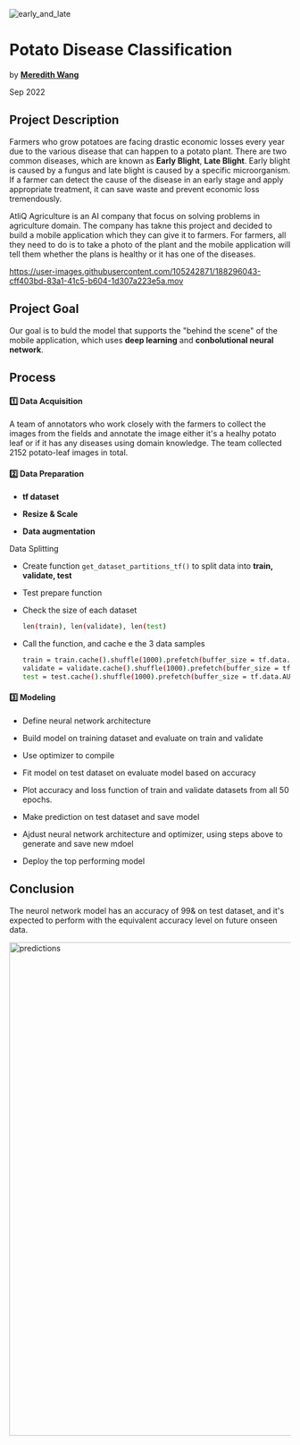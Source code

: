 ![early_and_late](https://user-images.githubusercontent.com/105242871/188295263-761359b7-497f-4563-8df5-a2360e2c8bf0.jpeg)

# Potato Disease Classification
by **[Meredith Wang](https://www.linkedin.com/in/m3redithw/)**

Sep 2022

## Project Description
Farmers who grow potatoes are facing drastic economic losses every year due to the various disease that can happen to a potato plant. There are two common diseases, which are known as **Early Blight**, **Late Blight**. Early blight is caused by a fungus and late blight is caused by a specific microorganism. If a farmer can detect the cause of the disease in an early stage and apply appropriate treatment, it can save waste and prevent economic loss tremendously.

AtliQ Agriculture is an AI company that focus on solving problems in agriculture domain. The company has takne this project and decided to build a mobile application which they can give it to farmers. For farmers, all they need to do is to take a photo of the plant and the mobile application will tell them whether the plans is healthy or it has one of the diseases.



https://user-images.githubusercontent.com/105242871/188296043-cff403bd-83a1-41c5-b604-1d307a223e5a.mov



## Project Goal
Our goal is to buld the model that supports the "behind the scene" of the mobile application, which uses **deep learning** and **conbolutional neural network**.

## Process
#### :one:   Data Acquisition


A team of annotators who work closely with the farmers to collect the images from the fields and annotate the image either it's a healhy potato leaf or if it has any diseases using domain knowledge. The team collected 2152 potato-leaf images in total.

#### :two:   Data Preparation

- **tf dataset**

- **Resize & Scale**

- **Data augmentation**
     
<summary> Data Splitting</summary>

- Create function `get_dataset_partitions_tf()` to split data into **train, validate, test**

- Test prepare function

- Check the size of each dataset
     ```sh
     len(train), len(validate), len(test)
     ```
- Call the function, and cache e the 3 data samples
     ```sh
    train = train.cache().shuffle(1000).prefetch(buffer_size = tf.data.AUTOTUNE)
    validate = validate.cache().shuffle(1000).prefetch(buffer_size = tf.data.AUTOTUNE)
    test = test.cache().shuffle(1000).prefetch(buffer_size = tf.data.AUTOTUNE)
     ```
</details>

#### :three:    Modeling
- Define neural network architecture

- Build model on training dataset and evaluate on train and validate

- Use optimizer to compile

- Fit model on test dataset on evaluate model based on accuracy

- Plot accuracy and loss function of train and validate datasets from all 50 epochs.

- Make prediction on test dataset and save model

- Ajdust neural network architecture and optimizer, using steps above to generate and save new mdoel

- Deploy the top performing model

## Conclusion
The neurol network model has an accuracy of 99& on test dataset, and it's expected to perform with the equivalent accuracy level on future onseen data.

<img width="883" alt="predictions" src="https://user-images.githubusercontent.com/105242871/188297747-98a86bb0-2296-4136-9048-698f71e47d72.png">
